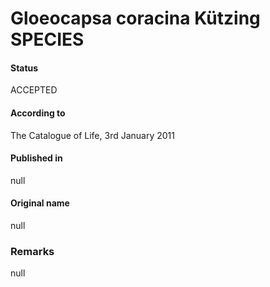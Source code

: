 # Gloeocapsa coracina Kützing SPECIES

#### Status
ACCEPTED

#### According to
The Catalogue of Life, 3rd January 2011

#### Published in
null

#### Original name
null

### Remarks
null